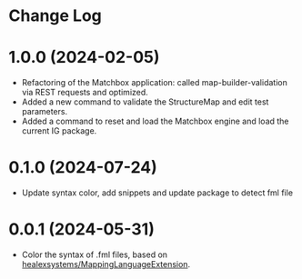 # Change Log

# 1.0.0 (2024-02-05)

* Refactoring of the Matchbox application: called map-builder-validation via REST requests and optimized.
* Added a new command to validate the StructureMap and edit test parameters.
* Added a command to reset and load the Matchbox engine and load the current IG package.


# 0.1.0 (2024-07-24)

* Update syntax color, add snippets and update package to detect fml file

# 0.0.1 (2024-05-31)

* Color the syntax of .fml files, based on [healexsystems/MappingLanguageExtension](https://github.com/healexsystems/MappingLanguageExtension).
